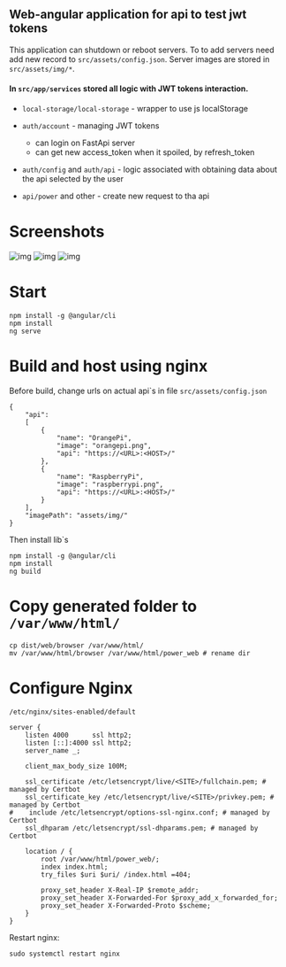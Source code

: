 Web-angular application for api to test jwt tokens
----
This application can shutdown or reboot servers. To to add servers need add new record to ```src/assets/config.json```. Server images are stored in ```src/assets/img/*```.

#### In ```src/app/services``` stored all logic with JWT tokens interaction.

- ```local-storage/local-storage``` - wrapper to use js localStorage

- ```auth/account``` - managing JWT tokens 
    - can login on FastApi server
    - can get new access_token when it spoiled, by refresh_token
- ```auth/config``` and ```auth/api``` - logic associated with obtaining data about the api selected by the user

- ```api/power``` and other - create new request to tha api

# Screenshots

![img](image/login.png)
![img](image/main.png)
![img](image/sessions.png)

# Start

    npm install -g @angular/cli
    npm install 
    ng serve

# Build and host using nginx

Before build, change urls on actual api`s in file ```src/assets/config.json```

    {
        "api":
        [
            {
                "name": "OrangePi",
                "image": "orangepi.png",
                "api": "https://<URL>:<HOST>/"
            },
            {
                "name": "RaspberryPi",
                "image": "raspberrypi.png",
                "api": "https://<URL>:<HOST>/"
            }
        ],
        "imagePath": "assets/img/"
    }

Then install lib`s 

    npm install -g @angular/cli
    npm install
    ng build

# Copy generated folder to ```/var/www/html/```

    cp dist/web/browser /var/www/html/
    mv /var/www/html/browser /var/www/html/power_web # rename dir

# Configure Nginx

```/etc/nginx/sites-enabled/default```

    server {
        listen 4000      ssl http2;
        listen [::]:4000 ssl http2;
        server_name _;

        client_max_body_size 100M;

        ssl_certificate /etc/letsencrypt/live/<SITE>/fullchain.pem; # managed by Certbot
        ssl_certificate_key /etc/letsencrypt/live/<SITE>/privkey.pem; # managed by Certbot
    #    include /etc/letsencrypt/options-ssl-nginx.conf; # managed by Certbot
        ssl_dhparam /etc/letsencrypt/ssl-dhparams.pem; # managed by Certbot

        location / {
            root /var/www/html/power_web/;
            index index.html;
            try_files $uri $uri/ /index.html =404;

            proxy_set_header X-Real-IP $remote_addr;
            proxy_set_header X-Forwarded-For $proxy_add_x_forwarded_for;
            proxy_set_header X-Forwarded-Proto $scheme;
        }
    }

Restart nginx:

    sudo systemctl restart nginx